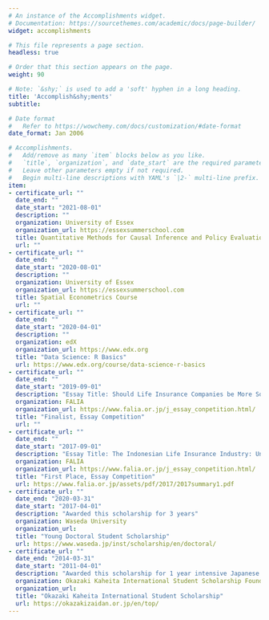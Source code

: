 ```yaml
---
# An instance of the Accomplishments widget.
# Documentation: https://sourcethemes.com/academic/docs/page-builder/
widget: accomplishments

# This file represents a page section.
headless: true

# Order that this section appears on the page.
weight: 90

# Note: `&shy;` is used to add a 'soft' hyphen in a long heading.
title: 'Accomplish&shy;ments'
subtitle:

# Date format
#   Refer to https://wowchemy.com/docs/customization/#date-format
date_format: Jan 2006

# Accomplishments.
#   Add/remove as many `item` blocks below as you like.
#   `title`, `organization`, and `date_start` are the required parameters.
#   Leave other parameters empty if not required.
#   Begin multi-line descriptions with YAML's `|2-` multi-line prefix.
item:
- certificate_url: ""
  date_end: ""
  date_start: "2021-08-01"
  description: ""
  organization: University of Essex
  organization_url: https://essexsummerschool.com
  title: Quantitative Methods for Causal Inference and Policy Evaluation Course
  url: ""
- certificate_url: ""
  date_end: ""
  date_start: "2020-08-01"
  description: ""
  organization: University of Essex
  organization_url: https://essexsummerschool.com
  title: Spatial Econometrics Course
  url: ""
- certificate_url: ""
  date_end: ""
  date_start: "2020-04-01"
  description: ""
  organization: edX
  organization_url: https://www.edx.org
  title: "Data Science: R Basics"
  url: https://www.edx.org/course/data-science-r-basics
- certificate_url: ""
  date_end: ""
  date_start: "2019-09-01"
  description: "Essay Title: Should Life Insurance Companies be More Social? An Analysis of the Impact of Social Media Usage on the Performance of Indonesian Life Insurance Companies"
  organization: FALIA 
  organization_url: https://www.falia.or.jp/j_essay_conpetition.html/
  title: "Finalist, Essay Competition"
  url: ""
- certificate_url: ""
  date_end: ""
  date_start: "2017-09-01"
  description: "Essay Title: The Indonesian Life Insurance Industry: Untapped Potential in the Sharia Based Life Insurance Market"
  organization: FALIA 
  organization_url: https://www.falia.or.jp/j_essay_conpetition.html/
  title: "First Place, Essay Competition"
  url: https://www.falia.or.jp/assets/pdf/2017/2017summary1.pdf
- certificate_url: ""
  date_end: "2020-03-31"
  date_start: "2017-04-01"
  description: "Awarded this scholarship for 3 years"
  organization: Waseda University 
  organization_url: 
  title: "Young Doctoral Student Scholarship"
  url: https://www.waseda.jp/inst/scholarship/en/doctoral/
- certificate_url: ""
  date_end: "2014-03-31"
  date_start: "2011-04-01"
  description: "Awarded this scholarship for 1 year intensive Japanese language course and 2 years master's degree course"
  organization: Okazaki Kaheita International Student Scholarship Foundation 
  organization_url: 
  title: "Okazaki Kaheita International Student Scholarship"
  url: https://okazakizaidan.or.jp/en/top/
---
```


